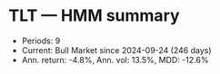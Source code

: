 # TLT — HMM summary

- Periods: 9
- Current: Bull Market since 2024-09-24 (246 days)
- Ann. return: -4.8%, Ann. vol: 13.5%, MDD: -12.6%
